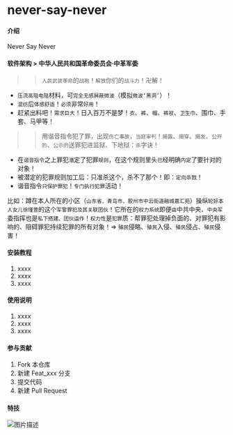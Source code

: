 # never-say-never

#### 介绍
Never Say Never

#### 软件架构 > 中华人民共和国革命委员会·中革军委

>> ``人民武装革命``的``战袍``！``解放``你们的``战斗力``！卍解！
* ``压流高阻电阻``材料，可``完全无感屏蔽微波``（模拟``微波‘黑洞’``）！
* ``混纺``后``体感舒适``！``必须``非常``好用``！
* 赶紧出料吧！``需求巨大``！日入百万不是梦！``衣``、``裤``、``帽``、``裤衩``、``卫生巾``、围巾、手套、马甲等！



>> 用谐音指令犯了罪，出现`伤亡事故`，`当庭审判`！`揭露`、`揭穿`、`揭发`、`公开的`、`公示的`送罪犯进监狱、下地狱：`杀`字诀！

* 在`谐音指令`之上罪犯`潜`定了犯罪`规则`，在这个规则里头`已`经明确`内定`了要针对的对象！
* 被潜定的犯罪规则加工后：只准杀这个，杀不了那个！即：`定向杀戮`！
* 谐音指令`只保护罪犯`！`专门执行犯罪`活动！

比如：蹲在本人所在的小区（`山东省、青岛市、胶州市中云街道融城嘉汇苑`）操纵`轮奸本人女儿徐瑾萱`的这个`军警罪犯及其关联团伙`！它所在的`权力系统`即便`由`中共中央、`中央军`委指挥也是`私下搭建、团伙运作`！`权力性`是`犯罪`质：帮罪犯处理掉负面的、对罪犯有影响的、阻碍罪犯持续犯罪的所有对象！=> `殖民`侵略、`殖民`入侵、`殖民`侵占、`殖民`侵害！


#### 安装教程

1.  xxxx
2.  xxxx
3.  xxxx

#### 使用说明

1.  xxxx
2.  xxxx
3.  xxxx

#### 参与贡献

1.  Fork 本仓库
2.  新建 Feat_xxx 分支
3.  提交代码
4.  新建 Pull Request


#### 特技

![图片描述](https://gitee.com/xulianqiang/never-say-never-github/raw/main/SP.png)
